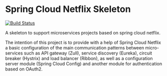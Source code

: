 # Spring Cloud Netflix Skeleton

[![Build Status](https://travis-ci.org/fpjunqueira/spring-cloud-netflix-skeleton.svg?branch=master)](https://travis-ci.org/fpjunqueira/spring-cloud-netflix-skeleton)

A skeleton to support microservices projects based on spring cloud netflix.

The intention of this project is to provide with a help of Spring Cloud Netflix a basic configuration of the main communication patterns between micro-services such as API gateway (Zull), service discovery (Eureka), circuit breaker (Hystrix) and load balancer (Ribbon), as well as a configuration server module (Spring Cloud Config) and another module for authentication based on OAuth2.

